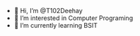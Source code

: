 - 👋 Hi, I’m @T102Deehay
- 👀 I’m interested in Computer Programing
- 🌱 I’m currently learning BSIT


<!---
T102Deehay/T102Deehay is a ✨ special ✨ repository because its `README.md` (this file) appears on your GitHub profile.
You can click the Preview link to take a look at your changes.
--->
